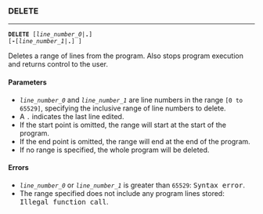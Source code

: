 ### DELETE
***
<code><b>DELETE</b> [<var>line_number_0</var>|<b>.</b>] [<b>-</b>[<var>line_number_1</var>|<b>.</b>] ]</code>

Deletes a range of lines from the program. Also stops program execution and returns control to the user.

#### Parameters
* <code><var>line_number_0</var></code> and <code><var>line_number_1</var></code> are line numbers in the range `[0 to 65529]`, specifying the inclusive range of line numbers to delete.
* A <code>.</code> indicates the last line edited.
* If the start point is omitted, the range will start at the start of the program.
* If the end point is omitted, the range will end at the end of the program.
* If no range is specified, the whole program will be deleted.

#### Errors
* <code><var>line_number_0</var></code> or <code><var>line_number_1</var></code> is greater than <code>65529</code>: <samp>Syntax error</samp>.
* The range specified does not include any program lines stored: <samp>Illegal function call</samp>.
